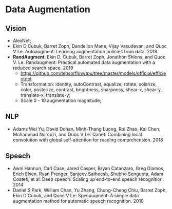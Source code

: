 # Data Augmentation

## Vision
- AlexNet;
- Ekin D Cubuk, Barret Zoph, Dandelion Mane, Vijay Vasudevan, and Quoc V Le. Autoaugment:
Learning augmentation policies from data. 2018
- **RandAugment**: Ekin D. Cubuk, Barret Zoph, Jonathon Shlens, and Quoc V. Le. Randaugment: Practical automated data augmentation with a reduced search space. 2019
	- https://github.com/tensorflow/tpu/tree/master/models/official/efficientnet
	- Transformation: identity, autoContrast, equalize, rotate, solarize, color, posterize, contrast, brightness, sharpness, shear-x, shear-y, translate-x, translate-y;
	- Scale 0 - 10 augmentation magnitude;

## NLP
- Adams Wei Yu, David Dohan, Minh-Thang Luong, Rui Zhao, Kai Chen, Mohammad Norouzi, and
Quoc V Le. Qanet: Combining local convolution with global self-attention for reading comprehension. 2018

## Speech
- Awni Hannun, Carl Case, Jared Casper, Bryan Catanzaro, Greg Diamos, Erich Elsen, Ryan Prenger, Sanjeev Satheesh, Shubho Sengupta, Adam Coates, et al. Deep speech: Scaling up end-to-end speech recognition. 2014
- Daniel S Park, William Chan, Yu Zhang, Chung-Cheng Chiu, Barret Zoph, Ekin D Cubuk, and
Quoc V Le. Specaugment: A simple data augmentation method for automatic speech recognition. 2019